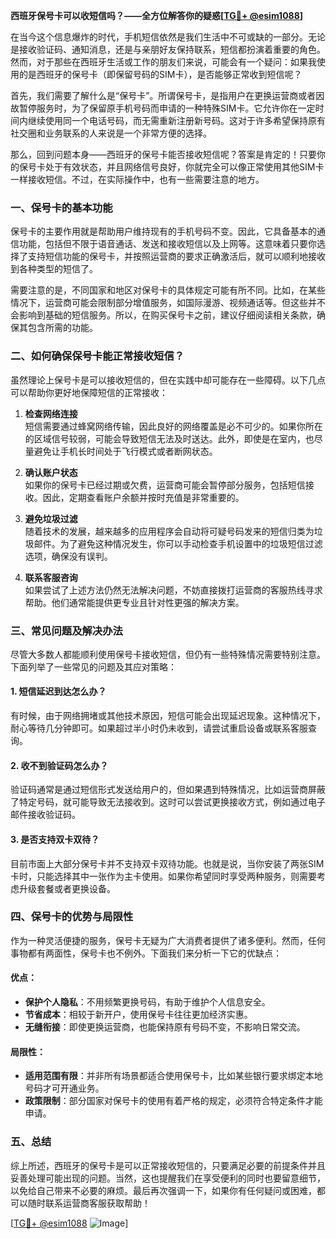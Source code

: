 **西班牙保号卡可以收短信吗？——全方位解答你的疑惑[[TG💪+ @esim1088](https://t.me/s/esim1088)]**

在当今这个信息爆炸的时代，手机短信依然是我们生活中不可或缺的一部分。无论是接收验证码、通知消息，还是与亲朋好友保持联系，短信都扮演着重要的角色。然而，对于那些在西班牙生活或工作的朋友们来说，可能会有一个疑问：如果我使用的是西班牙的保号卡（即保留号码的SIM卡），是否能够正常收到短信呢？

首先，我们需要了解什么是“保号卡”。所谓保号卡，是指用户在更换运营商或者因故暂停服务时，为了保留原手机号码而申请的一种特殊SIM卡。它允许你在一定时间内继续使用同一个电话号码，而无需重新注册新号码。这对于许多希望保持原有社交圈和业务联系的人来说是一个非常方便的选择。

那么，回到问题本身——西班牙的保号卡能否接收短信呢？答案是肯定的！只要你的保号卡处于有效状态，并且网络信号良好，你就完全可以像正常使用其他SIM卡一样接收短信。不过，在实际操作中，也有一些需要注意的地方。

### 一、保号卡的基本功能

保号卡的主要作用就是帮助用户维持现有的手机号码不变。因此，它具备基本的通信功能，包括但不限于语音通话、发送和接收短信以及上网等。这意味着只要你选择了支持短信功能的保号卡，并按照运营商的要求正确激活后，就可以顺利地接收到各种类型的短信了。

需要注意的是，不同国家和地区对保号卡的具体规定可能有所不同。比如，在某些情况下，运营商可能会限制部分增值服务，如国际漫游、视频通话等。但这些并不会影响到基础的短信服务。所以，在购买保号卡之前，建议仔细阅读相关条款，确保其包含所需的功能。

### 二、如何确保保号卡能正常接收短信？

虽然理论上保号卡是可以接收短信的，但在实践中却可能存在一些障碍。以下几点可以帮助你更好地保障短信的正常接收：

1. **检查网络连接**  
   短信需要通过蜂窝网络传输，因此良好的网络覆盖是必不可少的。如果你所在的区域信号较弱，可能会导致短信无法及时送达。此外，即使是在室内，也尽量避免让手机长时间处于飞行模式或者断网状态。

2. **确认账户状态**  
   如果你的保号卡已经过期或欠费，运营商可能会暂停部分服务，包括短信接收。因此，定期查看账户余额并按时充值是非常重要的。

3. **避免垃圾过滤**  
   随着技术的发展，越来越多的应用程序会自动将可疑号码发来的短信归类为垃圾邮件。为了避免这种情况发生，你可以手动检查手机设置中的垃圾短信过滤选项，确保没有误判。

4. **联系客服咨询**  
   如果尝试了上述方法仍然无法解决问题，不妨直接拨打运营商的客服热线寻求帮助。他们通常能提供更专业且针对性更强的解决方案。

### 三、常见问题及解决办法

尽管大多数人都能顺利使用保号卡接收短信，但仍有一些特殊情况需要特别注意。下面列举了一些常见的问题及其应对策略：

#### 1. 短信延迟到达怎么办？
有时候，由于网络拥堵或其他技术原因，短信可能会出现延迟现象。这种情况下，耐心等待几分钟即可。如果超过半小时仍未收到，请尝试重启设备或联系客服查询。

#### 2. 收不到验证码怎么办？
验证码通常是通过短信形式发送给用户的，但如果遇到特殊情况，比如运营商屏蔽了特定号码，就可能导致无法接收到。这时可以尝试更换接收方式，例如通过电子邮件接收验证码。

#### 3. 是否支持双卡双待？
目前市面上大部分保号卡并不支持双卡双待功能。也就是说，当你安装了两张SIM卡时，只能选择其中一张作为主卡使用。如果你希望同时享受两种服务，则需要考虑升级套餐或者更换设备。

### 四、保号卡的优势与局限性

作为一种灵活便捷的服务，保号卡无疑为广大消费者提供了诸多便利。然而，任何事物都有两面性，保号卡也不例外。下面我们来分析一下它的优缺点：

#### 优点：
- **保护个人隐私**：不用频繁更换号码，有助于维护个人信息安全。
- **节省成本**：相较于新开户，使用保号卡往往更加经济实惠。
- **无缝衔接**：即使更换运营商，也能保持原有号码不变，不影响日常交流。

#### 局限性：
- **适用范围有限**：并非所有场景都适合使用保号卡，比如某些银行要求绑定本地号码才可开通业务。
- **政策限制**：部分国家对保号卡的使用有着严格的规定，必须符合特定条件才能申请。

### 五、总结

综上所述，西班牙的保号卡是可以正常接收短信的，只要满足必要的前提条件并且妥善处理可能出现的问题。当然，这也提醒我们在享受便利的同时也要留意细节，以免给自己带来不必要的麻烦。最后再次强调一下，如果你有任何疑问或困难，都可以随时联系运营商客服获取帮助！

[[TG💪+ @esim1088](https://t.me/s/esim1088) ![Image](https://i.postimg.cc/4NQfJmqS/Snipaste-2025-05-13-00-14-12.png)]